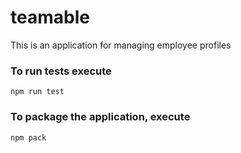 # teamable
This is an application for managing employee profiles

### To run tests execute

    npm run test

### To package the application, execute

    npm pack